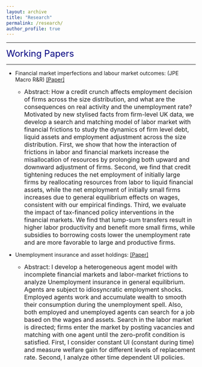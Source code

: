 ```yaml
---
layout: archive
title: "Research"
permalink: /research/
author_profile: true
---
```


---

<font size="5" color="navy">Working Papers</font> 

---

- Financial market imperfections and labour market outcomes: (JPE Macro R&R) [[Paper]](https://www.dropbox.com/scl/fi/z5i89n7ogcywz3x2684wc/FMILM_17.pdf?rlkey=cumhzrxt2y6cs3mzylujgcf0t&dl=0)
  - <font size="3.25">Abstract:</font> <font size="3">How a credit crunch affects employment decision of firms across the size distribution, and what are the consequences on real activity and the unemployment rate? Motivated by new stylised facts from firm-level UK data, we develop a search and matching model of labor market with financial frictions to study the dynamics of firm level debt, liquid assets and employment adjustment across the size distribution. First, we show that how the interaction of frictions in labor and financial markets increase the misallocation of resources by prolonging both upward and downward adjustment of firms. Second, we find that credit tightening reduces the net employment of initially large firms by reallocating resources from labor to liquid financial assets, while the net employment of initially small firms increases due to general equilibrium effects on wages, consistent with our empirical findings. Third, we evaluate the impact of tax-financed policy interventions in the financial markets. We find that lump-sum transfers result in higher labor productivity and benefit more small firms, while subsidies to borrowing costs lower the unemployment rate and are more favorable to large and productive firms.</font>
  
- Unemployment insurance and asset holdings: [[Paper]](https://www.dropbox.com/s/ydvo8m5a5xgl2ut/WS.pdf?dl=0)
  - <font size="3.25">Abstract:</font> <font size="3">I develop a heterogeneous agent model with incomplete financial markets and labor-market frictions to analyze Unemployment insurance in general equilibrium. Agents are subject to idiosyncratic employment shocks. Employed agents work and accumulate wealth to smooth their consumption during the unemployment spell. Also, both employed and unemployed agents can search for a job based on the wages and assets. Search in the labor market is directed; firms enter the market by posting vacancies and matching with one agent until the zero-profit condition is satisfied. First, I consider constant UI (constant during time) and measure welfare gain for different levels of replacement rate. Second, I analyze other time dependent UI policies.</font>
